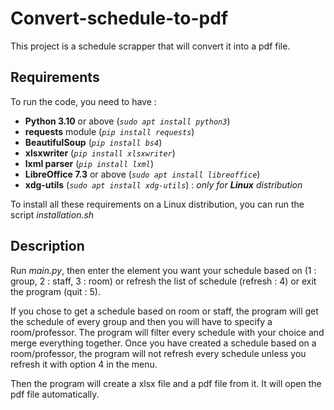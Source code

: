 # Convert-schedule-to-pdf

This project is a schedule scrapper that will convert it into a pdf file.

## Requirements

To run the code, you need to have :

- __Python 3.10__ or above (_```sudo apt install python3```_)
- __requests__ module (_```pip install requests```_)
- __BeautifulSoup__ (_```pip install bs4```_)
- __xlsxwriter__ (_```pip install xlsxwriter```_)
- __lxml parser__ (_```pip install lxml```_)
- __LibreOffice 7.3__ or above (_```sudo apt install libreoffice```_)
- __xdg-utils__ (_```sudo apt install xdg-utils```_) : _only for __Linux__ distribution_

To install all these requirements on a Linux distribution, you can run the script _installation.sh_

## Description

Run _main.py_, then enter the element you want your schedule based on (1 : group, 2 : staff, 3 : room) or refresh the list of schedule (refresh : 4) or exit the program (quit : 5).

If you chose to get a schedule based on room or staff, the program will get the schedule of every group and then you will have to specify a room/professor. The program will filter every schedule with your choice and merge everything together. Once you have created a schedule based on a room/professor, the program will not refresh every schedule unless you refresh it with option 4 in the menu.

Then the program will create a xlsx file and a pdf file from it. It will open the pdf file automatically.
